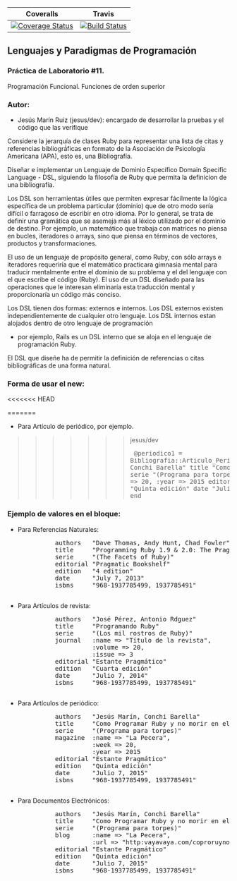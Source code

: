 | Coveralls | Travis |
| --------- | ------ |
| [![Coverage Status](https://coveralls.io/repos/alu0100502114/LPP_1_prct11/badge.svg?branch=jesus%2Fdev&service=github)](https://coveralls.io/github/alu0100502114/LPP_1_prct11?branch=jesus%2Fdev) | [![Build Status](https://travis-ci.org/alu0100502114/LPP_1_prct11.svg?branch=jesus%2Fdev)](https://travis-ci.org/alu0100502114/LPP_1_prct11) |

## Lenguajes y Paradigmas de Programación

### Práctica de Laboratorio #11.

Programación Funcional. Funciones de orden superior

### Autor: 

   - Jesús Marín Ruiz (jesus/dev): encargado de desarrollar la pruebas y el código que las verifique
    
Considere la jerarquía de clases Ruby para representar una lista de citas y referencias
bibliográ́ficas en formato de la Asociación de Psicología Americana (APA), esto es, una Bibliografía.

Diseñar e implementar un Lenguaje de Dominio Específico Domain Specific Language - DSL, siguiendo
la filosofía de Ruby que permita la definicíon de una bibliografía.

Los DSL son herramientas útiles que permiten expresar fácilmente la lógica específica de un
problema particular (dominio) que de otro modo sería difícil o farragoso de escribir en otro
idioma. Por lo general, se trata de definir una gramática que se asemeja más al léxico utilizado
por el dominio de destino. Por ejemplo, un matemático que trabaja con matrices no piensa en bucles,
iteradores o arrays, sino que piensa en términos de vectores, productos y transformaciones.

El uso de un lenguaje de propósito general, como Ruby, con sólo arrays e iteradores requeriría
que el matemático practicara gimnasia mental para traducir mentalmente entre el dominio de su
problema y el del lenguaje con el que escribe el código (Ruby). El uso de un DSL diseñado para las
operaciones que le interesan eliminaría esta traducción mental y proporcionaría un código más conciso.

Los DSL tienen dos formas: externos e internos. Los DSL externos existen independientemente de
cualquier otro lenguaje. Los DSL internos estan alojados dentro de otro lenguaje de programación
- por ejemplo, Rails es un DSL interno que se aloja en el lenguaje de programación Ruby.

El DSL que diseñe ha de permitir la definición de referencias o citas bibliográficas de una forma
natural.   

### Forma de usar el new:
<<<<<<< HEAD

=======
- Para Artículo de periódico, por ejemplo.
>>>>>>> jesus/dev
    <pre>
     @periodico1 = Bibliografia::Articulo_Periodico_Natural.new do
            authors   "Jesús Marín, Conchi Barella"
            title     "Como Programar Ruby y no morir en el intento"
            serie     "(Programa para torpes)"
            magazine  :name => "La Pecera",
                      :week => 20,
                      :year => 2015
            editorial "Estante Pragmático"
            edition   "Quinta edición"
            date      "Julio 7, 2015"
            isbns     "968-1937785499, 1937785491"
         end
    </pre>

### Ejemplo de valores en el bloque:
- Para Referencias Naturales:
    <pre>
            authors   "Dave Thomas, Andy Hunt, Chad Fowler"
            title     "Programming Ruby 1.9 & 2.0: The Pragmatic Programmers' Guide"
            serie     "(The Facets of Ruby)"
            editorial "Pragmatic Bookshelf"
            edition   "4 edition"
            date      "July 7, 2013"
            isbns     "968-1937785499, 1937785491"
    </pre>
- Para Artículos de revista:
    <pre>
            authors   "José Pérez, Antonio Rdguez"
            title     "Programando Ruby"
            serie     "(Los mil rostros de Ruby)"
            journal   :name => "Título de la revista",
                      :volume => 20,
                      :issue => 3
            editorial "Estante Pragmático"
            edition   "Cuarta edición"
            date      "Julio 7, 2014"
            isbns     "968-1937785499, 1937785491"
    </pre>
- Para Artículos de periódico:
    <pre>
            authors   "Jesús Marín, Conchi Barella"
            title     "Como Programar Ruby y no morir en el intento"
            serie     "(Programa para torpes)"
            magazine  :name => "La Pecera",
                      :week => 20,
                      :year => 2015
            editorial "Estante Pragmático"
            edition   "Quinta edición"
            date      "Julio 7, 2015"
            isbns     "968-1937785499, 1937785491"
    </pre>
- Para Documentos Electrónicos:
    <pre>
            authors   "Jesús Marín, Conchi Barella"
            title     "Como Programar Ruby y no morir en el intento"
            serie     "(Programa para torpes)"
            blog      :name => "La Pecera",
                      :url => "http:vayavaya.com/coproruynomonint"
            editorial "Estante Pragmático"
            edition   "Quinta edición"
            date      "Julio 7, 2015"
            isbns     "968-1937785499, 1937785491"
    </pre>